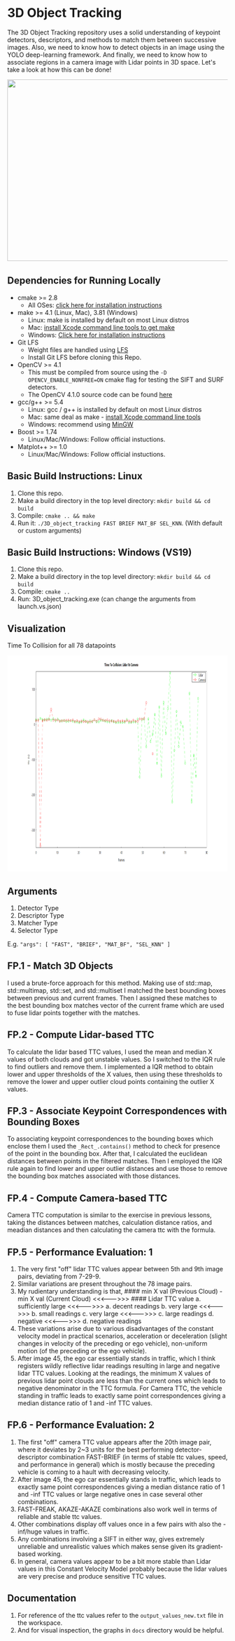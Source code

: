 # 3D Object Tracking

The 3D Object Tracking repository uses a solid understanding of keypoint detectors, descriptors, and methods to match them between successive images. 
Also, we need to know how to detect objects in an image using the YOLO deep-learning framework.
And finally, we need to know how to associate regions in a camera image with Lidar points in 3D space. Let's take a look at how this can be done!

<img src="images/course_code_structure.png" width="779" height="414" />

## Dependencies for Running Locally
* cmake >= 2.8
  * All OSes: [click here for installation instructions](https://cmake.org/install/)
* make >= 4.1 (Linux, Mac), 3.81 (Windows)
  * Linux: make is installed by default on most Linux distros
  * Mac: [install Xcode command line tools to get make](https://developer.apple.com/xcode/features/)
  * Windows: [Click here for installation instructions](http://gnuwin32.sourceforge.net/packages/make.htm)
* Git LFS
  * Weight files are handled using [LFS](https://git-lfs.github.com/)
  * Install Git LFS before cloning this Repo.
* OpenCV >= 4.1
  * This must be compiled from source using the `-D OPENCV_ENABLE_NONFREE=ON` cmake flag for testing the SIFT and SURF detectors.
  * The OpenCV 4.1.0 source code can be found [here](https://github.com/opencv/opencv/tree/4.1.0)
* gcc/g++ >= 5.4
  * Linux: gcc / g++ is installed by default on most Linux distros
  * Mac: same deal as make - [install Xcode command line tools](https://developer.apple.com/xcode/features/)
  * Windows: recommend using [MinGW](http://www.mingw.org/)
* Boost >= 1.74
  * Linux/Mac/Windows: Follow official instuctions.
* Matplot++ >= 1.0
  * Linux/Mac/Windows: Follow official instuctions.

## Basic Build Instructions: Linux

1. Clone this repo.
2. Make a build directory in the top level directory: `mkdir build && cd build`
3. Compile: `cmake .. && make`
4. Run it: `./3D_object_tracking FAST BRIEF MAT_BF SEL_KNN`. (With default or custom arguments)

## Basic Build Instructions: Windows (VS19)

1. Clone this repo.
2. Make a build directory in the top level directory: `mkdir build && cd build`
3. Compile: `cmake ..`
4. Run: 3D_object_tracking.exe (can change the arguments from launch.vs.json)

## Visualization

Time To Collision for all 78 datapoints

<img src="docs/graphs_entire_dataset/ttc_lidar_camera_FAST_BRISK.png" width="960" height="493" />


## Arguments

1. Detector Type
2. Descriptor Type
3. Matcher Type
4. Selector Type

E.g. `"args": [
        "FAST",
        "BRIEF",
        "MAT_BF",
        "SEL_KNN"
      ]`

## FP.1 - Match 3D Objects

I used a brute-force approach for this method. Making use of std::map, std::multimap, std::set, and std::multiset I matched the best bounding boxes between previous and current frames.
Then I assigned these matches to the best bounding box matches vector of the current frame which are used to fuse lidar points together with the matches.

## FP.2 - Compute Lidar-based TTC

To calculate the lidar based TTC values, I used the mean and median X values of both clouds and got unstable values. So I switched to the IQR rule to find outliers and remove them.
I implemented a IQR method to obtain lower and upper thresholds of the X values, then using these thresholds to remove the lower and upper outlier cloud points containing the 
outlier X values.

## FP.3 - Associate Keypoint Correspondences with Bounding Boxes

To associating keypoint correspondences to the bounding boxes which enclose them I used the `_Rect_.contains()` method to check for presence of the point in the bounding box. 
After that, I calculated the euclidean distances between points in the filtered matches. Then I employed the IQR rule again to find lower and upper outlier distances and use
those to remove the bounding box matches associated with those distances.

## FP.4 - Compute Camera-based TTC

Camera TTC computation is similar to the exercise in previous lessons, taking the distances between matches, calculation distance ratios, and meadian distances and then calculating the 
camera ttc with the formula.

## FP.5 - Performance Evaluation: 1

1. The very first "off" lidar TTC values appear between 5th and 9th image pairs, deviating from 7-29-9.
2. Similar variations are present throughout the 78 image pairs.
3. My rudientary understanding is that,
					#### min X val (Previous Cloud) - min X val (Current Cloud)	        <<<--->>>	        #### Lidar TTC value
					a. sufficiently large                                      	        <<<--->>>	 	a. decent readings
					b. very large                                              	        <<<--->>>	 	b. small readings
					c. very large                                              	        <<<--->>>	 	c. large readings
					d. negative                                                	        <<<--->>>	 	d. negative readings
4. These variations arise due to various disadvantages of the constant velocity model in practical scenarios, acceleration or deceleration (slight changes in velocity of the preceding or ego vehicle),
   non-uniform motion (of the preceding or the ego vehicle).
3. After image 45, the ego car essentially stands in traffic, which I think registers wildly reflective lidar readings resulting in large and negative lidar TTC values. Looking at the readings,
   the minimum X values of previous lidar point clouds are less than the current ones which leads to negative denominator in the TTC formula.
   For Camera TTC, the vehicle standing in traffic leads to exactly same point correspondences giving a median distance ratio of 1 and -inf TTC values.

## FP.6 - Performance Evaluation: 2

1. The first "off" camera TTC value appears after the 20th image pair, where it deviates by 2~3 units for the best performing detector-descriptor combination FAST-BRIEF (in terms of stable ttc values,
   speed, and performance in general) which is mostly because the preceding vehicle is coming to a hault with decreasing velocity.
2. After image 45, the ego car essentially stands in traffic, which leads to exactly same point correspondences giving a median distance ratio of 1 and -inf TTC values or large negative ones in case
   several other combinations.
3. FAST-FREAK, AKAZE-AKAZE combinations also work well in terms of reliable and stable ttc values.
4. Other combinations display off values once in a few pairs with also the -inf/huge values in traffic.
5. Any combinations involving a SIFT in either way, gives extremely unreliable and unrealistic values which makes sense given its gradient-based working.
6. In general, camera values appear to be a bit more stable than Lidar values in this Constant Velocity Model probably because the lidar values are very precise and produce sensitive TTC values.

## Documentation

1. For reference of the ttc values refer to the `output_values_new.txt` file in the workspace.
2. And for visual inspection, the graphs in `docs` directory would be helpful.